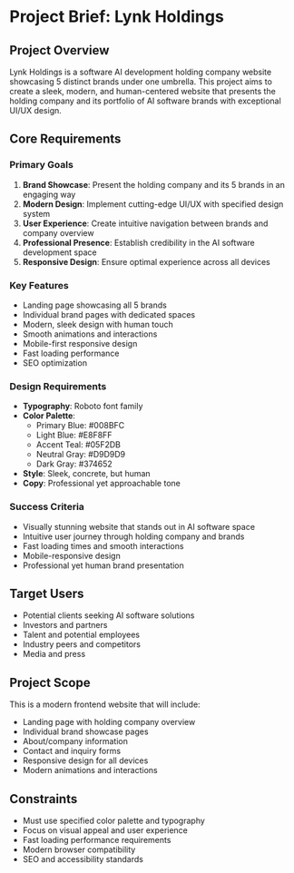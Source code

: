 # Project Brief: Lynk Holdings

## Project Overview
Lynk Holdings is a software AI development holding company website showcasing 5 distinct brands under one umbrella. This project aims to create a sleek, modern, and human-centered website that presents the holding company and its portfolio of AI software brands with exceptional UI/UX design.

## Core Requirements

### Primary Goals
1. **Brand Showcase**: Present the holding company and its 5 brands in an engaging way
2. **Modern Design**: Implement cutting-edge UI/UX with specified design system
3. **User Experience**: Create intuitive navigation between brands and company overview
4. **Professional Presence**: Establish credibility in the AI software development space
5. **Responsive Design**: Ensure optimal experience across all devices

### Key Features
- Landing page showcasing all 5 brands
- Individual brand pages with dedicated spaces
- Modern, sleek design with human touch
- Smooth animations and interactions
- Mobile-first responsive design
- Fast loading performance
- SEO optimization

### Design Requirements
- **Typography**: Roboto font family
- **Color Palette**: 
  - Primary Blue: #008BFC
  - Light Blue: #E8F8FF
  - Accent Teal: #05F2DB
  - Neutral Gray: #D9D9D9
  - Dark Gray: #374652
- **Style**: Sleek, concrete, but human
- **Copy**: Professional yet approachable tone

### Success Criteria
- Visually stunning website that stands out in AI software space
- Intuitive user journey through holding company and brands
- Fast loading times and smooth interactions
- Mobile-responsive design
- Professional yet human brand presentation

## Target Users
- Potential clients seeking AI software solutions
- Investors and partners
- Talent and potential employees
- Industry peers and competitors
- Media and press

## Project Scope
This is a modern frontend website that will include:
- Landing page with holding company overview
- Individual brand showcase pages
- About/company information
- Contact and inquiry forms
- Responsive design for all devices
- Modern animations and interactions

## Constraints
- Must use specified color palette and typography
- Focus on visual appeal and user experience
- Fast loading performance requirements
- Modern browser compatibility
- SEO and accessibility standards
